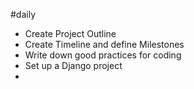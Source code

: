 #daily

- Create Project Outline
- Create Timeline and define Milestones
- Write down good practices for coding
- Set up a Django project
- 